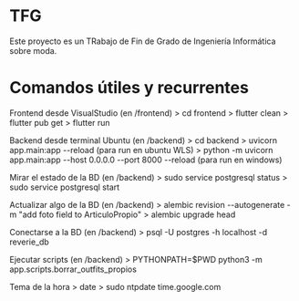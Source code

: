 # TFG

Este proyecto es un TRabajo de Fin de Grado de Ingeniería Informática sobre moda. 



# Comandos útiles y recurrentes
Frontend desde VisualStudio (en /frontend)
    > cd frontend
    > flutter clean
    > flutter pub get
    > flutter run

Backend desde terminal Ubuntu (en /backend)
    > cd backend
    > uvicorn app.main:app --reload (para run en ubuntu WLS)
    > python -m uvicorn app.main:app --host 0.0.0.0 --port 8000 --reload (para run en windows)

Mirar el estado de la BD (en /backend)
    > sudo service postgresql status
    > sudo service postgresql start

Actualizar algo de la BD (en /backend)
    > alembic revision --autogenerate -m "add foto field to ArticuloPropio"
    > alembic upgrade head

Conectarse a la BD (en /backend)
    > psql -U postgres -h localhost -d reverie_db

Ejecutar scripts (en /backend)
    > PYTHONPATH=$PWD python3 -m app.scripts.borrar_outfits_propios

Tema de la hora
    > date
    > sudo ntpdate time.google.com